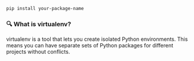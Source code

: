 ```bash
pip install your-package-name
```

### 🔍 What is virtualenv?
virtualenv is a tool that lets you create isolated Python environments. This means you can have separate sets of Python packages for different projects without conflicts.
